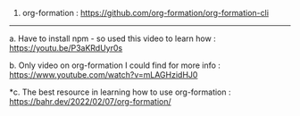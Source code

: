 1. org-formation : https://github.com/org-formation/org-formation-cli
  ***
  a. Have to install npm - so used this video to learn how : https://youtu.be/P3aKRdUyr0s
  
  b. Only video on org-formation I could find for more info : https://www.youtube.com/watch?v=mLAGHzidHJ0
  
  *c. The best resource in learning how to use org-formation : https://bahr.dev/2022/02/07/org-formation/
